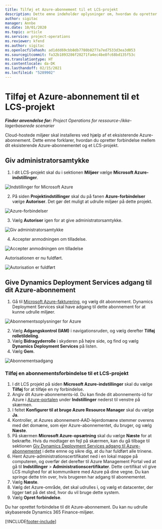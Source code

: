 ```yaml
---
title: Tilføj et Azure-abonnement til et LCS-projekt
description: Dette emne indeholder oplysninger om, hvordan du opretter forbindelse mellem Azure-abonnementet og et LCS-projekt.
author: sigitac
manager: Annbe
ms.date: 10/01/2020
ms.topic: article
ms.service: project-operations
ms.reviewer: kfend
ms.author: sigitac
ms.openlocfilehash: ad1ddd69cbb8db7780b8277a7ed7533d3ea3d053
ms.sourcegitcommit: fa32b1893286f20271fa4ec4be8fc68bd135f53c
ms.translationtype: HT
ms.contentlocale: da-DK
ms.lasthandoff: 02/15/2021
ms.locfileid: "5289902"
---
```

# <a name="add-an-azure-subscription-to-an-lcs-project"></a>Tilføj et Azure-abonnement til et LCS-projekt

_**Finder anvendelse for:** Project Operations for ressource-/ikke-lagerbaserede scenarier_

Cloud-hostede miljøer skal installeres ved hjælp af et eksisterende Azure-abonnement. Dette emne forklarer, hvordan du opretter forbindelse mellem dit eksisterende Azure-abonnementet og et LCS-projekt. 

## <a name="grant-admin-consent"></a>Giv administratorsamtykke

1. I dit LCS-projekt skal du i sektionen **Miljøer** vælge **Microsoft Azure-indstillinger**.

![Indstillinger for Microsoft Azure](./media/1MicrosoftAzureSettings.png)

2. På siden **Projektindstillinger** skal du på fanen **Azure-forbindelser** vælge **Autoriser**. Det gør det muligt at udrulle miljøer på dette projekt.

![Azure-forbindelser](./media/2AzureConnectors.png)

3. Vælg **Autoriser** igen for at give administratorsamtykke.

![Giv administratorsamtykke](./media/3GrantAdminConsent.png)

4. Accepter anmodningen om tilladelse.

![Accepter anmodningen om tilladelse](./media/4AcceptPermissionRequest.png)

Autorisationen er nu fuldført. 

![Autorisation er fuldført](./media/5AuthorizationComplete.png)

## <a name="provide-dynamics-deployment-services-access-to-your-azure-subscription"></a><a name="provide"></a>Give Dynamics Deployment Services adgang til dit Azure-abonnement

1. Gå til [Microsoft Azure-fakturering](https://portal.azure.com/#blade/Microsoft\_Azure\_Billing/SubscriptionsBlade), og vælg dit abonnement. Dynamics Deployment Services skal have adgang til dette abonnement for at kunne udrulle miljøer.

![Abonnementsoplysninger for Azure](./media/6AzureSubscription.png)

2. Vælg **Adgangskontrol (IAM)** i navigationsruden, og vælg derefter **Tilføj rolletildeling**.
3. Vælg **Bidragyderrolle** i skyderen på højre side, og find og vælg **Dynamics Deployment Services** på listen. 
4. Vælg **Gem**.

![Abonnementsadgang](./media/7SubscriptionAccess.png)

### <a name="add-a-subscription-connector-to-an-lcs-project"></a>Tilføj en abonnementsforbindelse til et LCS-projekt

1. I dit LCS projekt på siden **Microsoft Azure-indstillinger** skal du vælge **Tilføj** for at tilføje en ny forbindelse.
2. Angiv dit Azure-abonnements-id. Du kan finde dit abonnements-id for Azure i [Azure-portalen](https://ms.portal.azure.com/) under **Indstillinger** nederst til venstre på skærmen.
3. I feltet **Konfigurer til at bruge Azure Resource Manager** skal du vælge **Ja**.
4. Kontroller, at Azures abonnement-AAD-lejerdomæne stemmer overens med det domæne, som ejer Azure-abonnementet, du bruger, og vælg **Næste**.
5. På skærmen **Microsoft Azure-opsætning** skal du vælge **Næste** for at bekræfte. Hvis du modtager en fejl på skærmen, kan du gå tilbage til sektionen [Giv Dynamics Deployment Services adgang til Azure-abonnementet](#provide) i dette emne og sikre dig, at du har fuldført alle trinene.
6. Hent Azure-administrationscertifikatet ned i en lokal mappe på computeren, og overfør det derefter til Azure Management Portal ved at gå til **Indstillinger** > **Administrationscertifikater**. Dette certifikat vil give LCS mulighed for at kommunikere med Azure på dine vegne. Du kan springe dette trin over, hvis brugeren har adgang til abonnementet.
7. Vælg **Næste**.
8. Vælg det Azure-område, det skal udrulles i, og vælg et datacenter, der ligger tæt på det sted, hvor du vil bruge dette system.
9.  Vælg **Opret forbindelse**.

Du har oprettet forbindelse til dit Azure-abonnement. Du kan nu udrulle skybaserede Dynamics 365 Finance-miljøer.




[!INCLUDE[footer-include](../includes/footer-banner.md)]
